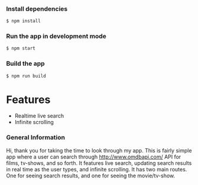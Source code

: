 ### Install dependencies
```sh
$ npm install
```
### Run the app in development mode
```sh
$ npm start
```
### Build the app
```sh
$ npm run build
```
# Features

  - Realtime live search
  - Infinite scrolling

### General Information
Hi, thank you for taking the time to look through my app. This is fairly simple app where a user can search through http://www.omdbapi.com/ API for films, tv-shows, and so forth. It features live search, updating search results in real time as the user types, and infinite scrolling. It has two main routes. One for seeing search results, and one for seeing the movie/tv-show.